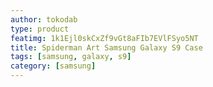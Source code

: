 ```yaml
---
author: tokodab
type: product
featimg: 1k1Ejl0skCxZf9vGt8aFIb7EVlFSyo5NT
title: Spiderman Art Samsung Galaxy S9 Case
tags: [samsung, galaxy, s9]
category: [samsung]
---
```

